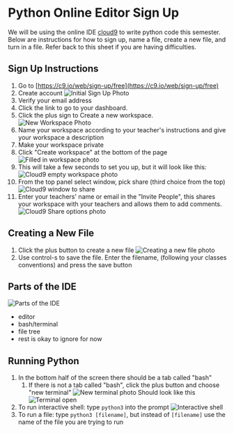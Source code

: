 # Python Online Editor Sign Up
We will be using the online IDE [cloud9](https://c9.io) to write python code this semester.  Below are instructions for how to sign up, name a file, create a new file, and turn in a file. Refer back to this sheet if you are having difficulties. 

## Sign Up Instructions

1. Go to [https://c9.io/web/sign-up/free](https://c9.io/web/sign-up/free)
2. Create account
![Initial Sign Up Photo](sign_up_screen_phto.png)
3. Verify your email address
4. Click the link to go to your dashboard. 
5. Click the plus sign to Create a new workspace. 
![New Workspace Photo](create_workspace_photo.png)
6. Name your workspace according to your teacher's instructions and give your workspace a description
7. Make your workspace private
8. Click "Create workspace" at the bottom of the page
![Filled in workspace photo](create_new_workspace_photo.png)
9. This will take a few seconds to set you up, but it will look like this: 
![Cloud9 empty workspace photo](new_workspace_photo.png)
10. From the top panel select window, pick share (third choice from the top)
![Cloud9 window to share](window_to_share_photo.png)
11. Enter your teachers' name or email in the "Invite People", this shares your workspace with your teachers and allows them to add comments. 
![Cloud9 Share options photo](share_workspace.png)

## Creating a New File
1. Click the plus button to create a new file 
![Creating a new file photo](new_file_photo.png)
2. Use control-s to save the file. Enter the filename, (following your classes conventions) and press the save button

## Parts of the IDE
![Parts of the IDE]()
* editor
* bash/terminal
* file tree
* rest is okay to ignore for now

## Running Python 
1. In the bottom half of the screen there should be a tab called "bash"
	1. If there is not a tab called "bash", click the plus button and choose "new terminal"
	![New terminal photo](new_terminal_photo.png)
Should look like this
![Terminal open](running_python3_photo.png)
2. To run interactive shell: type `python3` into the prompt
![Interactive shell]() 
3. To run a file: type `python3 [filename]`, but instead of `[filename]` use the name of the file you are trying to run
